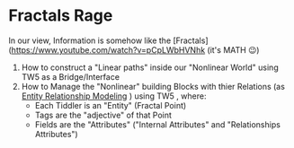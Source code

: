 # Fractals Rage

In our view, Information is somehow like the [Fractals](https://www.youtube.com/watch?v=pCpLWbHVNhk (it's MATH :wink:)

1. How to construct a "Linear paths" inside our "Nonlinear World" using TW5 as a Bridge/Interface
2. How to Manage the "Nonlinear" building Blocks with thier Relations (as [Entity Relationship Modeling](https://www.sciencedirect.com/topics/computer-science/relationship-modeling) ) using TW5 , where:
    * Each Tiddler is an "Entity" (Fractal Point)
    * Tags are the "adjective" of that Point
    * Fields are the "Attributes" ("Internal Attributes" and "Relationships Attributes")

